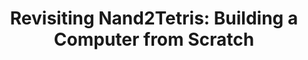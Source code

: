 ---
title: "Revisiting Nand2Tetris: Building a Computer from Scratch"
tags:
  - nand2tetris
  - computer system
---